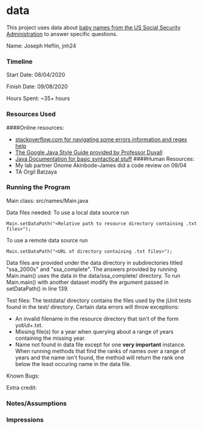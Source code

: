 data
====

This project uses data about [baby names from the US Social Security Administration](https://www.ssa.gov/oact/babynames/limits.html) to answer specific questions. 


Name: Joseph Heflin, jnh24

### Timeline

Start Date: 08/04/2020

Finish Date: 09/08/2020

Hours Spent: ~35+ hours

### Resources Used
####Online resources:
- [stackoverflow.com for navigating some errors information and regex help](https://stackoverflow.com/)
- [The Google Java Style Guide provided by Professor Duvall](https://google.github.io/styleguide/javaguide.html)
- [Java Documentation for basic syntactical stuff](https://docs.oracle.com/javase/8/docs/api/index.html)
####Human Resources:
- My lab partner Onome Akinbode-James did a code review on 09/04
- TA Orgil Batzaya

### Running the Program

Main class: src/names/Main.java

Data files needed: 
To use a local  data source run
~~~
Main.setDataPath("<Relative path to resource directory containing .txt files>");
~~~
To use a remote data source run
~~~
Main.setDataPath("<URL of directory containing .txt files>");
~~~
Data files are provided under the data directory in subdirectories titled "ssa_2000s" and "ssa_complete". The answers provided by running Main.main() uses the data in the data/ssa_complete/ directory. To run Main.main() with another dataset modify the argument passed in setDataPath() in line 139.

Test files:
The testdata/ directory contains the files used by the jUnit tests found in the test/ directory.
Certain data errors will throw exceptions:
- An invalid filename in the resource directory that isn't of the form yob\d+.txt.
- Missing file(s) for a year when querying about a range of years containing the missing year.
- Name not found in data file except for one **very important** instance. When running methods that find the ranks of names over a range of years and the name isn't found, the method will return the rank one below the least occuring name in the data file.

Known Bugs:

Extra credit:


### Notes/Assumptions


### Impressions

